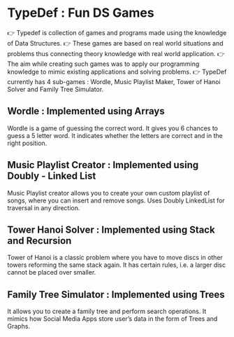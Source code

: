 # TypeDef : Fun DS Games

👉 Typedef is collection of games and programs made using the knowledge of Data Structures.
👉 These games are based on real world situations and problems thus connecting theory knowledge with real world application.
👉 The aim while creating such games was to apply our programming knowledge to mimic existing applications and solving problems.
👉 TypeDef currently has 4 sub-games : Wordle, Music Playlist Maker, Tower of Hanoi Solver and Family Tree Simulator.

## Wordle : Implemented using Arrays

Wordle is a game of guessing the correct word. It gives you 6 chances to guess a 5 letter word. It indicates whether the letters are correct and in the right position.

## Music Playlist Creator : Implemented using Doubly - Linked List

Music Playlist creator allows you to create your own custom playlist of songs, where you can insert and remove songs. Uses Doubly LinkedList for traversal in any direction.

## Tower Hanoi Solver : Implemented using Stack and Recursion

Tower of Hanoi is a classic problem where you have to move discs in other towers reforming the same stack again. It has certain rules, i.e. a larger disc cannot be placed over smaller.

## Family Tree Simulator : Implemented using Trees

It allows you to create a family tree and perform search operations. It mimics how Social Media Apps store user’s data in the form of Trees and Graphs.





